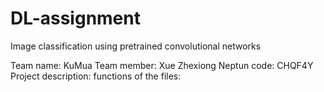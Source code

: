 # DL-assignment
Image classification using pretrained convolutional networks

Team name: KuMua
Team member:  Xue Zhexiong
Neptun code: CHQF4Y
Project description:
functions of the files:
